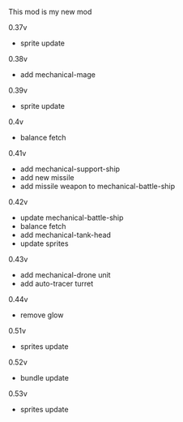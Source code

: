 This mod is my new mod

0.37v
- sprite update

0.38v
- add mechanical-mage

0.39v
- sprite update

0.4v
- balance fetch

0.41v
- add mechanical-support-ship
- add new missile
- add missile weapon to mechanical-battle-ship

0.42v
- update mechanical-battle-ship
- balance fetch
- add mechanical-tank-head
- update sprites

0.43v
- add mechanical-drone unit
- add auto-tracer turret

0.44v
- remove glow

0.51v
- sprites update

0.52v
- bundle update

0.53v
- sprites update
